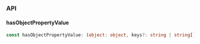 

### API

#### hasObjectPropertyValue

```ts
const hasObjectPropertyValue: (object: object, keys?: string | string[]) => boolean;
```

